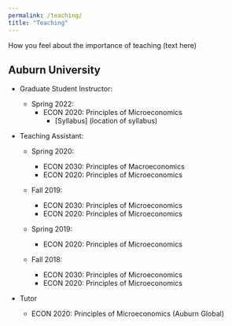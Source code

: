 ```yaml
---
permalink: /teaching/
title: "Teaching"
---
```


How you feel about the importance of teaching (text here)


## Auburn University
- Graduate Student Instructor: 
	- Spring 2022:
		- ECON 2020: Principles of Microeconomics 
			- [Syllabus] (location of syllabus)

- Teaching Assistant: 
	- Spring 2020:
		- ECON 2030: Principles of Macroeconomics 
		- ECON 2020: Principles of Microeconomics
	- Fall 2019:
		- ECON 2030: Principles of Microeconomics
		- ECON 2020: Principles of Microeconomics

	- Spring 2019:
		- ECON 2020: Principles of Microeconomics

	- Fall 2018:
		- ECON 2030: Principles of Microeconomics
		- ECON 2020: Principles of Microeconomics 

- Tutor 
	- ECON 2020: Principles of Microeconomics (Auburn Global) 